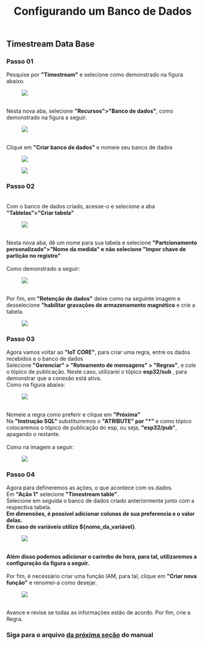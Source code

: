 
<!DOCTYPE html>
<html lang="pt-BR">
<head>
<meta charset="UTF-8">
</head>
<body>
<header>
  <h1>Configurando um Banco de Dados</h1>
</header>
<main>
  <section>
    <h2>Timestream Data Base</h2>
    <article>
      <h3>Passo 01</h3>
      <p>
       Pesquise por <strong>"Timestream"</strong> e selecione como demonstrado na figura abaixo.<br>
        <figure>
          <img src="https://github.com/Thiago5B/Projeto_IoT-SE/blob/main/img/db_1.png">
        </figure>
        <br>Nesta nova aba, selecione <strong>"Recursos">"Banco de dados"</strong>, como demonstrado na figura a seguir.
        <figure>
          <img src="https://github.com/Thiago5B/Projeto_IoT-SE/blob/main/img/db_2.png">
        </figure>
        <br>Clique em <strong>"Criar banco de dados"</strong> e nomeie seu banco de dados<br>
        <figure>
          <img src="https://github.com/Thiago5B/Projeto_IoT-SE/blob/main/img/db_3.png">
        </figure>
        <figure>
          <img src="https://github.com/Thiago5B/Projeto_IoT-SE/blob/main/img/db_4.png">
        </figure>
      </p>
    </article>
    <article>
      <h3>Passo 02</h3>
      <p>
       <br>Com o banco de dados criado, acesse-o e selecione a aba <strong>"Tablelas">"Criar tabela"</strong><br>
        <figure>
          <img src="https://github.com/Thiago5B/Projeto_IoT-SE/blob/main/img/db_5.png">
        </figure> 
       <br>Nesta nova aba, dê um nome para sua tabela e selecione <strong>"Partcionamento personalizado">"Nome da medida" e não selecione "Impor chave de partição no registro"</strong><br>
        <br>Como demonstrado a seguir:<br>
        <figure>
        <img src="https://github.com/Thiago5B/Projeto_IoT-SE/blob/main/img/db_6.png">
        </figure>
        <br>Por fim, em <strong>"Retenção de dados"</strong> deixe como na seguinte imagem e desselecione <strong>"habilitar gravações de armazenamento magnético</strong> e crie a tabela.<br>
        <figure>
        <img src="https://github.com/Thiago5B/Projeto_IoT-SE/blob/main/img/db_7.png">
        </figure>
      </p>
      <h3>Passo 03</h3>
      <p>
        Agora vamos voltar ao <strong>"IoT CORE"</strong>, para criar uma regra, entre os dados recebidos e o banco de dados<br> 
        Selecione <strong>"Gerenciar" > "Roteamento de mensagens" > "Regras"</strong>, e cole o tópico de publicação. Neste caso, utilizarei o tópico <strong> esp32/sub </strong>, para demonstrar que a conexão está ativa. <br>
        Como na figura abaixo:
        <figure>
        <img src="https://github.com/Thiago5B/Projeto_IoT-SE/blob/main/img/db_8.png">
        </figure>
        <br>Nomeie a regra como preferir e  clique em <strong> "Próxima"</strong> 
        <br> Na <strong>"Instrução SQL"</strong> substituiremos o <strong>"ATRIBUTE" por "*" </strong> e como tópico colocaremos o tópico de publicação do esp, ou seja, <strong>"esp32/pub"</strong>, apagando o restante.<br>
        <br>Como na imagem a seguir:<br>
        <figure>
        <img src="https://github.com/Thiago5B/Projeto_IoT-SE/blob/main/img/db_9.png">
        </figure>
      </p>
      <h3>Passo 04</h3>
      <p>
        Agora para defineremos as ações, o que acontece com os dados.
        <br> Em <strong>"Ação 1"</strong> selecione <strong>"Timestream table"</strong>.
        <br>Selecione em seguida o banco de dados criado anteriormente junto com a respectiva tabela.
        <br><strong> Em dimensões, é possível adicionar colunas de sua preferencia e o valor delas.<br> Em caso de variáveis utilize ${nome_da_variável}</strong>.<br>
        <figure>
        <img src="https://github.com/Thiago5B/Projeto_IoT-SE/blob/main/img/db_10.png">
        </figure><br>
        <strong> Além disso podemos adicionar o carimbo de hora, para tal, utilizaremos a configuração da figura a seguir. </strong> <br>
        <br> Por fim, é necessário criar uma função IAM, para tal, clique em <strong>"Criar nova função"</strong> e renomei-a como desejar.<br>
        <figure>
        <img src="https://github.com/Thiago5B/Projeto_IoT-SE/blob/main/img/db_11.png">
        </figure><br>
     Avance e revise se todas as informações estão de acordo. Por fim, crie a Regra.        
      </p>
    </article>
    <h3>Siga para o arquivo <a href=""><strong> da próxima seção</a></strong> do manual</h3>
  </section>
</main>
</body>
</html>
